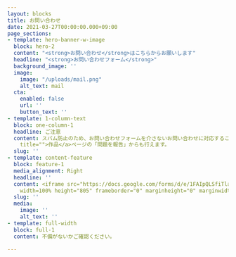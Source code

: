 ```yaml
---
layout: blocks
title: お問い合わせ
date: 2021-03-27T00:00:00.000+09:00
page_sections:
- template: hero-banner-w-image
  block: hero-2
  content: "<strong>お問い合わせ</strong>はこちらからお願いします"
  headline: "<strong>お問い合わせフォーム</strong>"
  background_image: ''
  image:
    image: "/uploads/mail.png"
    alt_text: mail
  cta:
    enabled: false
    url: ''
    button_text: ''
- template: 1-column-text
  block: one-column-1
  headline: ご注意
  content: スパム防止のため、お問い合わせフォームを介さないお問い合わせに対応することはできません。<br>また、アプリに関する不具合は、<a href="works.html"
    title="">作品</a>ページの「問題を報告」からも行えます。
  slug: ''
- template: content-feature
  block: feature-1
  media_alignment: Right
  headline: ''
  content: <iframe src="https://docs.google.com/forms/d/e/1FAIpQLSfiTlaCkGe9HzxBytKEMFupoowYf9Yn6jomz-GFCR7UIrF7nQ/viewform?embedded=true"
    width=100% height="805" frameborder="0" marginheight="0" marginwidth="0">読み込んでいます…</iframe>
  slug: ''
  media:
    image: ''
    alt_text: ''
- template: full-width
  block: full-1
  content: 不備がないかご確認ください。

---
```

